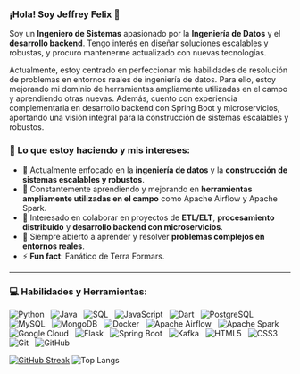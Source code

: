 ### ¡Hola! Soy Jeffrey Felix 👋

Soy un **Ingeniero de Sistemas** apasionado por la **Ingeniería de Datos** y el **desarrollo backend**. Tengo interés en diseñar soluciones escalables y robustas, y procuro mantenerme actualizado con nuevas tecnologías.

Actualmente, estoy centrado en perfeccionar mis habilidades de resolución de problemas en entornos reales de ingeniería de datos. Para ello, estoy mejorando mi dominio de herramientas ampliamente utilizadas en el campo y aprendiendo otras nuevas. Además, cuento con experiencia complementaria en desarrollo backend con Spring Boot y microservicios, aportando una visión integral para la construcción de sistemas escalables y robustos.


### 📌 Lo que estoy haciendo y mis intereses:

* 🔭 Actualmente enfocado en la **ingeniería de datos** y la **construcción de sistemas escalables y robustos**.
* 🌱 Constantemente aprendiendo y mejorando en **herramientas ampliamente utilizadas en el campo** como Apache Airflow y Apache Spark.
* 💬 Interesado en colaborar en proyectos de **ETL/ELT**, **procesamiento distribuido** y **desarrollo backend con microservicios**.
* 🤔 Siempre abierto a aprender y resolver **problemas complejos en entornos reales**.
* ⚡ **Fun fact**: Fanático de Terra Formars.

---

### 💻 Habilidades y Herramientas:

![Python](https://img.shields.io/badge/-Python-3776AB?style=flat-square&logo=python&logoColor=white)&nbsp;&nbsp;
![Java](https://img.shields.io/badge/-Java-007396?style=flat-square&logo=java&logoColor=white)&nbsp;&nbsp;
![SQL](https://img.shields.io/badge/-SQL-4479A1?style=flat-square&logo=mysql&logoColor=white)&nbsp;&nbsp;
![JavaScript](https://img.shields.io/badge/-JavaScript-F7DF1E?style=flat-square&logo=javascript&logoColor=black)&nbsp;&nbsp;
![Dart](https://img.shields.io/badge/-Dart-0175C2?style=flat-square&logo=dart&logoColor=white)&nbsp;&nbsp;
![PostgreSQL](https://img.shields.io/badge/-PostgreSQL-336791?style=flat-square&logo=postgresql&logoColor=white)&nbsp;&nbsp;
![MySQL](https://img.shields.io/badge/-MySQL-4479A1?style=flat-square&logo=mysql&logoColor=white)&nbsp;&nbsp;
![MongoDB](https://img.shields.io/badge/-MongoDB-47A248?style=flat-square&logo=mongodb&logoColor=white)&nbsp;&nbsp;
![Docker](https://img.shields.io/badge/-Docker-2496ED?style=flat-square&logo=docker&logoColor=white)&nbsp;&nbsp;
![Apache Airflow](https://img.shields.io/badge/-Apache%20Airflow-0175C2?style=flat-square&logo=apache-airflow&logoColor=white)&nbsp;&nbsp;
![Apache Spark](https://img.shields.io/badge/-Apache%20Spark-E25A1C?style=flat-square&logo=apache-spark&logoColor=white)&nbsp;&nbsp;
![Google Cloud](https://img.shields.io/badge/-Google%20Cloud-4285F4?style=flat-square&logo=google-cloud&logoColor=white)&nbsp;&nbsp;
![Flask](https://img.shields.io/badge/-Flask-000000?style=flat-square&logo=flask&logoColor=white)&nbsp;&nbsp;
![Spring Boot](https://img.shields.io/badge/-Spring%20Boot-6DB33F?style=flat-square&logo=spring-boot&logoColor=white)&nbsp;&nbsp;
![Kafka](https://img.shields.io/badge/-Kafka-231F20?style=flat-square&logo=apache-kafka&logoColor=white)&nbsp;&nbsp;
![HTML5](https://img.shields.io/badge/-HTML5-E34F26?style=flat-square&logo=html5&logoColor=white)&nbsp;&nbsp;
![CSS3](https://img.shields.io/badge/-CSS3-1572B6?style=flat-square&logo=css3&logoColor=white)&nbsp;&nbsp;
![Git](https://img.shields.io/badge/-Git-F05032?style=flat-square&logo=git&logoColor=white)&nbsp;&nbsp;
![GitHub](https://img.shields.io/badge/-GitHub-181717?style=flat-square&logo=github&logoColor=white)&nbsp;&nbsp;


[![GitHub Streak](https://github-readme-streak-stats.herokuapp.com?user=Jeffrey-Felix095&theme=dark)](https://git.io/streak-stats)
![Top Langs](https://github-readme-stats.vercel.app/api/top-langs/?username=Jeffrey-Felix095&hide_progress=true)


